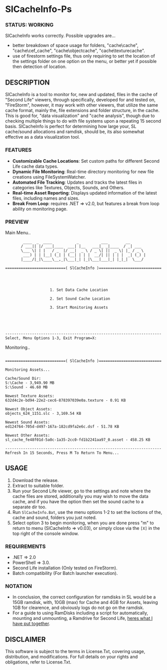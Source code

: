 # SlCacheInfo-Ps

### STATUS: WORKING
SlCacheInfo works correctly. Possible upgrades are...
- better breakdown of space usage for folders, "cache\cache", "cache\cef_cache", "cache\objectcache", "cache\texturecache".
- use of firestorm settings file, thus only requiring to set the location of the settings folder on one option on the menu, or better yet if possible then detection of location.

## DESCRIPTION
SlCacheInfo is a tool to monitor for, new and updated, files in the cache of "Second Life" viewers, through specifically, developed for and tested on, "FireStorm", however, it may work with other viewers, that utilize the same cache format, mainly the, file extensions and folder structure, in the cache. This is good for, "data visualization" and "cache analysis", though due to checking multiple things to do with file systems upon a repeating 15 second basis. SlCacheInfo is perfect for determining how large your, SL cache/sound allocations and ramdisk, should be, its also somewhat effective as a data visualization tool. 

### FEATURES
- **Customizable Cache Locations**: Set custom paths for different Second Life cache data types.
- **Dynamic File Monitoring**: Real-time directory monitoring for new file creations using FileSystemWatcher.
- **Automated File Tracking**: Updates and tracks the latest files in categories like Textures, Objects, Sounds, and Others.
- **Real-time Asset Reporting**: Displays updated information of the latest files, including names and sizes.
- **Break From Loop**: requires .NET => v2.0, but features a break from loop ability on monitoring page.

### PREVIEW
Main Menu..
```
        ____  _  ____           _          ___        __
       / ___|| |/ ___|____  ___| |__   ___|_ _|____  / _| ___
       \___ \| | |   / _  |/ __|  _ \ / _ \| ||  _ \| |_ / _ \
        ___) | | |__| (_| | (__| | | |  __/| || | | |  _| (_) |
       |____/|_|\____\__,_|\___|_| |_|\___|___|_| |_|_|  \___/

===========================( SlCacheInfo )============================




                    1. Set Data Cache Location

                    2. Set Sound Cache Location

                    3. Start Monitoring Assets





----------------------------------------------------------------------
Select, Menu Options 1-3, Exit Program=X:

```
Monitoring..
```

===========================( SlCacheInfo )============================

Monitoring Assets...

Cache/Sound Dir:
S:\Cache - 3,949.90 MB
S:\Sound - 46.60 MB

Newest Texture Assets:
632d4c2e-bd94-22e2-cec6-878397039e0a.texture - 0.91 KB

Newest Object Assets:
objects_624_1151.slc - 3,169.54 KB

Newest Sound Assets:
ed124764-705d-d497-167a-182cd9fa2e6c.dsf - 51.78 KB

Newest Other Assets:
sl_cache_fe48f01d-5a0c-1a35-2cc0-fd1b2241aa97_0.asset - 458.25 KB

----------------------------------------------------------------------
Refresh In 15 Seconds, Press M To Return To Menu...

```

## USAGE
1. Download the release.
2. Extract to suitable folder.
3. Run your Second Life viewer, go to the settings and note where the cache files are stored, additionally you may wish to move the data cache, and if you have the option then set the sound cache to a separate dir too.
4. Run `SlCacheInfo.Bat`, use the menu options 1-2 to set the loctions of the, cache and sound, folders you just noted.
5. Select option 3 to begin monitoring, when you are done press "m" to return to menu (SlCacheInfo => v0.03), or simply close via the `[X]` in the top right of the console window.

### REQUIREMENTS
- .NET => 2.0
- PowerShell => 3.0.
- Second Life installation (Only tested on FireStorm).
- Batch compatibility (For Batch launcher execution).

### NOTATION
- In conclusion, the correct configuration for ramdisks in SL would be a 15GB ramdisk, with, 10GB (max) for Cache and 4GB for Assets, leaving 1GB for clearence, and obviously logs do not go on the ramdisk. 
- For a guide to using RamDisks including a script for automatically, mounting and unmounting, a Ramdrive for Second Life, [heres what I have put together](https://github.com/wiseman-timelord/RamDiskTempHelp-Ba).

## DISCLAIMER
This software is subject to the terms in License.Txt, covering usage, distribution, and modifications. For full details on your rights and obligations, refer to License.Txt.
